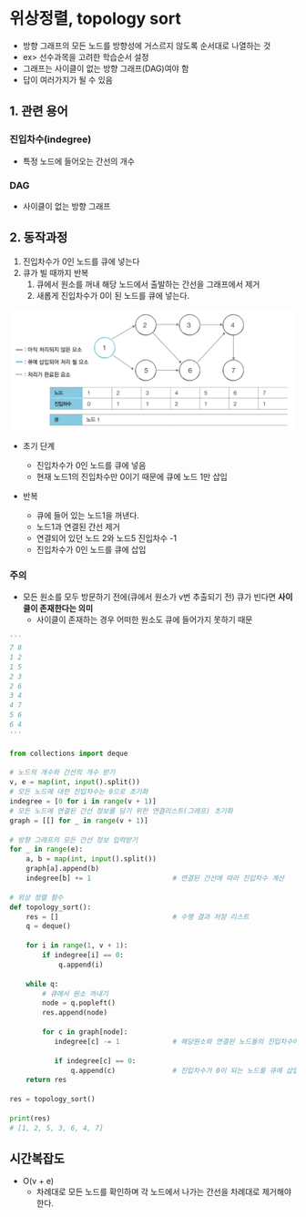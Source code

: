 # 위상정렬, topology sort
- 방향 그래프의 모든 노드를 방향성에 거스르지 않도록 순서대로 나열하는 것
- ex> 선수과목을 고려한 학습순서 설정
- 그래프는 사이클이 없는 방향 그래프(DAG)여야 함
- 답이 여러가지가 될 수 있음

## 1. 관련 용어
### 진입차수(indegree)
- 특정 노드에 들어오는 간선의 개수

### DAG
- 사이클이 없는 방향 그래프

## 2. 동작과정
1. 진입차수가 0인 노드를 큐에 넣는다
2. 큐가 빌 때까지 반복
   1. 큐에서 원소를 꺼내 해당 노드에서 출발하는 간선을 그래프에서 제거
   2. 새롭게 진입차수가 0이 된  노드를 큐에 넣는다.

![ALT text](../../../img/topology_sort.png)

- 초기 단계
  - 진입차수가 0인 노드를 큐에 넣음
  - 현재 노드1의 진입차수만 0이기 때문에 큐에 노드 1만 삽입

- 반복
  - 큐에 들어 있는 노드1을 꺼낸다.
  - 노드1과 연결된 간선 제거
  - 연결되어 있던 노드 2와 노드5 진입차수 -1
  - 진입차수가 0인 노드를 큐에 삽입
  


### 주의 
- 모든 원소를 모두 방문하기 전에(큐에서 원소가 v번 추출되기 전) 큐가 빈다면 **사이클이 존재한다는 의미**
  - 사이클이 존재하는 경우 어떠한 원소도 큐에 들어가지 못하기 때문
  
```python
'''
7 8
1 2
1 5
2 3
2 6
3 4
4 7
5 6
6 4
'''

from collections import deque

# 노드의 개수와 간선의 개수 받기
v, e = map(int, input().split())
# 모든 노드에 대한 진입차수는 0으로 초기화
indegree = [0 for i in range(v + 1)]
# 모든 노드에 연결된 간선 정보를 담기 위한 연결리스트(그래프) 초기화
graph = [[] for _ in range(v + 1)]

# 방향 그래프의 모든 간선 정보 입력받기
for _ in range(e):
    a, b = map(int, input().split())
    graph[a].append(b)
    indegree[b] += 1                    # 연결된 간선에 따라 진입차수 계산

# 위상 정렬 함수
def topology_sort():
    res = []                            # 수행 결과 저장 리스트
    q = deque()

    for i in range(1, v + 1):
        if indegree[i] == 0:
            q.append(i)

    while q:
        # 큐에서 원소 꺼내기
        node = q.popleft()
        res.append(node)

        for c in graph[node]:
           indegree[c] -= 1             # 해당원소와 연결된 노드들의 진입차수에서 1 빼기

           if indegree[c] == 0:
               q.append(c)              # 진입차수가 0이 되는 노드를 큐에 삽입
    return res

res = topology_sort()

print(res)
# [1, 2, 5, 3, 6, 4, 7]
```

## 시간복잡도
- O(v + e)
  - 차례대로 모든 노드를 확인하며 각 노드에서 나가는 간선을 차례대로 제거해야 한다.